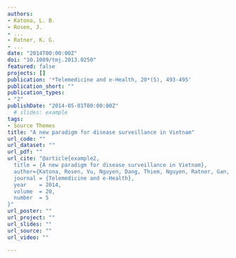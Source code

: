 ```yaml
---
authors:
- Katona, L. B.
- Rosen, J.
- ...
- Ratner, K. G. 
- ...
date: "2014T00:00:00Z"
doi: "10.1089/tmj.2013.0250"
featured: false
projects: []
publication: '*Telemedicine and e-Health, 20*(5), 493-495'
publication_short: ""
publication_types:
- "2"
publishDate: "2014-05-01T00:00:00Z"
  # slides: example
tags:
- Source Themes
title: "A new paradigm for disease surveillance in Vietnam"
url_code: ""
url_dataset: ""
url_pdf: ""
url_cite: "@article{example2,
  title = {A new paradigm for disease surveillance in Vietnam},
  author={Katona, Rosen, Vu, Nguyen, Dang, Thiem, Nguyen, Ratner, Gan, Katona},
  journal = {Telemedicine and e-Health},
  year    = 2014,
  volume  = 20,
  number  = 5
}"
url_poster: ""
url_project: ""
url_slides: ""
url_source: ""
url_video: ""

---
```


